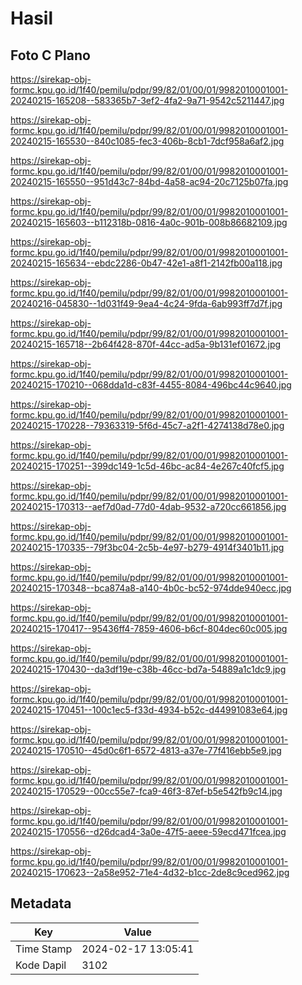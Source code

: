 # Hasil

## Foto C Plano

https://sirekap-obj-formc.kpu.go.id/1f40/pemilu/pdpr/99/82/01/00/01/9982010001001-20240215-165208--583365b7-3ef2-4fa2-9a71-9542c5211447.jpg

https://sirekap-obj-formc.kpu.go.id/1f40/pemilu/pdpr/99/82/01/00/01/9982010001001-20240215-165530--840c1085-fec3-406b-8cb1-7dcf958a6af2.jpg

https://sirekap-obj-formc.kpu.go.id/1f40/pemilu/pdpr/99/82/01/00/01/9982010001001-20240215-165550--951d43c7-84bd-4a58-ac94-20c7125b07fa.jpg

https://sirekap-obj-formc.kpu.go.id/1f40/pemilu/pdpr/99/82/01/00/01/9982010001001-20240215-165603--b112318b-0816-4a0c-901b-008b86682109.jpg

https://sirekap-obj-formc.kpu.go.id/1f40/pemilu/pdpr/99/82/01/00/01/9982010001001-20240215-165634--ebdc2286-0b47-42e1-a8f1-2142fb00a118.jpg

https://sirekap-obj-formc.kpu.go.id/1f40/pemilu/pdpr/99/82/01/00/01/9982010001001-20240216-045830--1d031f49-9ea4-4c24-9fda-6ab993ff7d7f.jpg

https://sirekap-obj-formc.kpu.go.id/1f40/pemilu/pdpr/99/82/01/00/01/9982010001001-20240215-165718--2b64f428-870f-44cc-ad5a-9b131ef01672.jpg

https://sirekap-obj-formc.kpu.go.id/1f40/pemilu/pdpr/99/82/01/00/01/9982010001001-20240215-170210--068dda1d-c83f-4455-8084-496bc44c9640.jpg

https://sirekap-obj-formc.kpu.go.id/1f40/pemilu/pdpr/99/82/01/00/01/9982010001001-20240215-170228--79363319-5f6d-45c7-a2f1-4274138d78e0.jpg

https://sirekap-obj-formc.kpu.go.id/1f40/pemilu/pdpr/99/82/01/00/01/9982010001001-20240215-170251--399dc149-1c5d-46bc-ac84-4e267c40fcf5.jpg

https://sirekap-obj-formc.kpu.go.id/1f40/pemilu/pdpr/99/82/01/00/01/9982010001001-20240215-170313--aef7d0ad-77d0-4dab-9532-a720cc661856.jpg

https://sirekap-obj-formc.kpu.go.id/1f40/pemilu/pdpr/99/82/01/00/01/9982010001001-20240215-170335--79f3bc04-2c5b-4e97-b279-4914f3401b11.jpg

https://sirekap-obj-formc.kpu.go.id/1f40/pemilu/pdpr/99/82/01/00/01/9982010001001-20240215-170348--bca874a8-a140-4b0c-bc52-974dde940ecc.jpg

https://sirekap-obj-formc.kpu.go.id/1f40/pemilu/pdpr/99/82/01/00/01/9982010001001-20240215-170417--95436ff4-7859-4606-b6cf-804dec60c005.jpg

https://sirekap-obj-formc.kpu.go.id/1f40/pemilu/pdpr/99/82/01/00/01/9982010001001-20240215-170430--da3df19e-c38b-46cc-bd7a-54889a1c1dc9.jpg

https://sirekap-obj-formc.kpu.go.id/1f40/pemilu/pdpr/99/82/01/00/01/9982010001001-20240215-170451--100c1ec5-f33d-4934-b52c-d44991083e64.jpg

https://sirekap-obj-formc.kpu.go.id/1f40/pemilu/pdpr/99/82/01/00/01/9982010001001-20240215-170510--45d0c6f1-6572-4813-a37e-77f416ebb5e9.jpg

https://sirekap-obj-formc.kpu.go.id/1f40/pemilu/pdpr/99/82/01/00/01/9982010001001-20240215-170529--00cc55e7-fca9-46f3-87ef-b5e542fb9c14.jpg

https://sirekap-obj-formc.kpu.go.id/1f40/pemilu/pdpr/99/82/01/00/01/9982010001001-20240215-170556--d26dcad4-3a0e-47f5-aeee-59ecd471fcea.jpg

https://sirekap-obj-formc.kpu.go.id/1f40/pemilu/pdpr/99/82/01/00/01/9982010001001-20240215-170623--2a58e952-71e4-4d32-b1cc-2de8c9ced962.jpg


## Metadata

| Key        | Value               |
| ---------- | ------------------- |
| Time Stamp | 2024-02-17 13:05:41 |
| Kode Dapil | 3102                |



